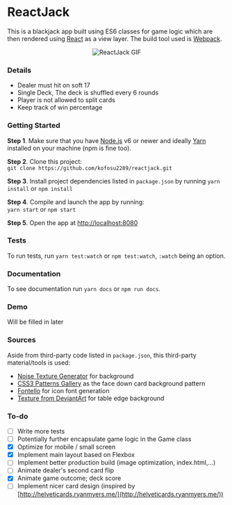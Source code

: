 # ReactJack

This is a blackjack app built using ES6 classes for game logic which are then rendered using [React](https://facebook.github.io/react/) as a view layer. The build tool used is [Webpack](https://webpack.github.io/).

<p align="center">
    <img src="https://media.giphy.com/media/3ohzdQUcLBMpfxdAe4/giphy.gif" alt="ReactJack GIF">
</p>

### Details 
- Dealer must hit on soft 17
- Single Deck, The deck is shuffled every 6 rounds
- Player is not allowed to split cards
- Keep track of win percentage

### Getting Started
**Step 1**. Make sure that you have [Node.js](https://nodesjs.org) v6 or newer and ideally [Yarn](https://yarnpkg.com) installed on your machine (npm is fine too).

**Step 2**. Clone this project: <br />
 `git clone https://github.com/kofosu2289/reactjack.git`

**Step 3**. Install project dependencies listed in `package.json` by running `yarn install` or `npm install`

**Step 4**. Compile and launch the app by running: <br />
`yarn start` or `npm start`

**Step 5**. Open the app at [http://localhost:8080](http://localhost:8080)

### Tests
To run tests, run `yarn test:watch` or `npm test:watch`, `:watch` being an option.

### Documentation
To see documentation run `yarn docs` or `npm run docs`.

### Demo
Will be filled in later

### Sources
Aside from third-party code listed in `package.json`, this third-party material/tools is used:

- [Noise Texture Generator](http://www.noisetexturegenerator.com/) for background
- [CSS3 Patterns Gallery](http://lea.verou.me/css3patterns/#argyl) as the face down card background pattern
- [Fontello](fontello.com) for icon font generation
- [Texture from DeviantArt](http://nortago.deviantart.com/art/Bg-Texture-wood-38841113) for table edge background

### To-do
- [ ] Write more tests
- [ ] Potentially further encapsulate game logic in the Game class
- [x] Optimize for mobile / small screen
- [x] Implement main layout based on Flexbox
- [ ] Implement better production build (image optimization, index.html,...)
- [ ] Animate dealer's second card flip
- [x] Animate game outcome; deck score
- [ ] Implement nicer card design (inspired by [http://helveticards.ryanmyers.me/](http://helveticards.ryanmyers.me/))